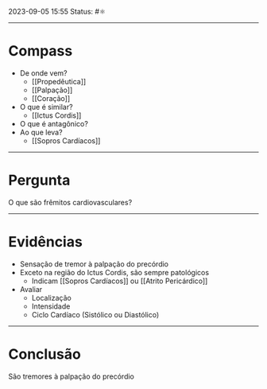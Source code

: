 2023-09-05 15:55
Status: #⚛ 

---
# Compass
- De onde vem?
	- [[Propedêutica]]
	- [[Palpação]]
	- [[Coração]]
- O que é similar?
	- [[Ictus Cordis]]
- O que é antagônico?
- Ao que leva?
	- [[Sopros Cardíacos]]

----
# Pergunta
O que são frêmitos cardiovasculares?

---- 
# Evidências
- Sensação de tremor à palpação do precórdio
- Exceto na região do Ictus Cordis, são sempre patológicos
	- Indicam [[Sopros Cardíacos]] ou [[Atrito Pericárdico]]
- Avaliar
	- Localização
	- Intensidade
	- Ciclo Cardíaco (Sistólico ou Diastólico)
----  
# Conclusão
São tremores à palpação do precórdio